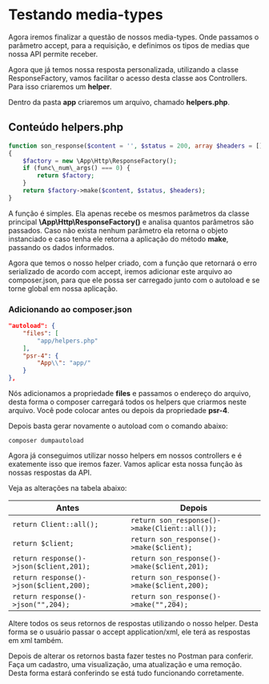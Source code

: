 # Testando media-types

Agora iremos finalizar a questão de nossos media-types. Onde passamos o parâmetro accept, para a requisição, e definimos os tipos de medias que nossa API permite receber.

Agora que já temos nossa resposta personalizada, utilizando a classe ResponseFactory, vamos facilitar o acesso desta classe aos Controllers. Para isso criaremos um **helper**.

Dentro da pasta **app** criaremos um arquivo, chamado **helpers.php**.

## Conteúdo helpers.php

```php
function son_response($content = '', $status = 200, array $headers = [])
{
    $factory = new \App\Http\ResponseFactory();
    if (func\_num\_args() === 0) {
        return $factory;
    }
    return $factory->make($content, $status, $headers);
}
```

A função é simples. Ela apenas recebe os mesmos parâmetros da classe principal **\App\Http\ResponseFactory()** e analisa quantos parâmetros são passados. Caso não exista nenhum parâmetro ela retorna o objeto instanciado e caso tenha ele retorna a aplicação do método **make**, passando os dados informados.

Agora que temos o nosso helper criado, com a função que retornará o erro serializado de acordo com accept, iremos adicionar este arquivo ao composer.json, para que ele possa ser carregado junto com o autoload e se torne global em nossa aplicação.

### Adicionando ao composer.json

```json
"autoload": {
    "files": [
        "app/helpers.php"
    ],
    "psr-4": {
        "App\\": "app/"
    }
},
```

Nós adicionamos a propriedade **files** e passamos o endereço do arquivo, desta forma o composer carregará todos os helpers que criarmos neste arquivo. Você pode colocar antes ou depois da propriedade **psr-4**.

Depois basta gerar novamente o autoload com o comando abaixo:

`composer dumpautoload`

Agora já conseguimos utilizar nosso helpers em nossos controllers e é exatemente isso que iremos fazer. Vamos aplicar esta nossa função às nossas respostas da API.

Veja as alterações na tabela abaixo:

Antes |  Depois
-------- | ----------
`return Client::all();` | `return son_response()->make(Client::all());`
`return $client;` | `return son_response()->make($client);`
`return response()->json($client,201);` | `return son_response()->make($client,201);`
`return response()->json($client,200);` | `return son_response()->make($client,200);`
`return response()->json("",204);` | `return son_response()->make("",204);`

Altere todos os seus retornos de respostas utilizando o nosso helper. Desta forma se o usuário passar o accept application/xml, ele terá as respostas em xml também.

Depois de alterar os retornos basta fazer testes no Postman para conferir. Faça um cadastro, uma visualização, uma atualização e uma remoção. Desta forma estará conferindo se está tudo funcionando corretamente.
